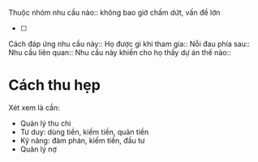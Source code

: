 Thuộc nhóm nhu cầu nào:: không bao giờ chấm dứt, vấn đề lớn

- [ ] 
Cách đáp ứng nhu cầu này:: 
Họ được gì khi tham gia:: 
Nỗi đau phía sau:: 
Nhu cầu liên quan:: 
Nhu cầu này khiến cho họ thấy dự án thế nào:: 

# Cách thu hẹp
Xét xem là cần:
 - Quản lý thu chi
 - Tư duy: dùng tiền, kiếm tiền, quản tiền
 - Kỹ năng: đàm phán, kiếm tiền, đầu tư
 - Quản lý nợ
